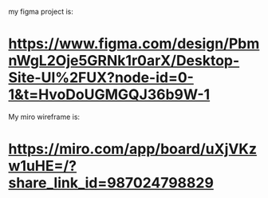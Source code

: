 my figma project is: 
# https://www.figma.com/design/PbmnWgL2Oje5GRNk1r0arX/Desktop-Site-UI%2FUX?node-id=0-1&t=HvoDoUGMGQJ36b9W-1
My miro wireframe is:
# https://miro.com/app/board/uXjVKzw1uHE=/?share_link_id=987024798829
